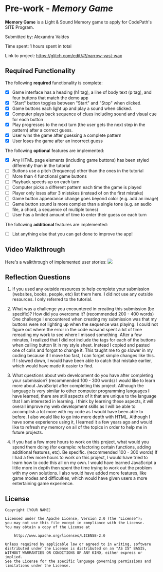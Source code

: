 # Pre-work - _Memory Game_

**Memory Game** is a Light & Sound Memory game to apply for CodePath's SITE Program.

Submitted by: Alexandra Valdes

Time spent: 1 hours spent in total

Link to project: https://glitch.com/edit/#!/narrow-vast-wax

## Required Functionality

The following **required** functionality is complete:

- [x] Game interface has a heading (h1 tag), a line of body text (p tag), and four buttons that match the demo app
- [x] "Start" button toggles between "Start" and "Stop" when clicked.
- [x] Game buttons each light up and play a sound when clicked.
- [x] Computer plays back sequence of clues including sound and visual cue for each button
- [x] Play progresses to the next turn (the user gets the next step in the pattern) after a correct guess.
- [x] User wins the game after guessing a complete pattern
- [x] User loses the game after an incorrect guess

The following **optional** features are implemented:

- [x] Any HTML page elements (including game buttons) has been styled differently than in the tutorial
- [ ] Buttons use a pitch (frequency) other than the ones in the tutorial
- [ ] More than 4 functional game buttons
- [ ] Playback speeds up on each turn
- [ ] Computer picks a different pattern each time the game is played
- [ ] Player only loses after 3 mistakes (instead of on the first mistake)
- [ ] Game button appearance change goes beyond color (e.g. add an image)
- [ ] Game button sound is more complex than a single tone (e.g. an audio file, a chord, a sequence of multiple tones)
- [ ] User has a limited amount of time to enter their guess on each turn

The following **additional** features are implemented:

- [ ] List anything else that you can get done to improve the app!

## Video Walkthrough

Here's a walkthrough of implemented user stories:
![](your-link-here)

## Reflection Questions

1. If you used any outside resources to help complete your submission (websites, books, people, etc) list them here.
   I did not use any outside resources. I only referred to the tutorial.

2. What was a challenge you encountered in creating this submission (be specific)? How did you overcome it? (recommended 200 - 400 words)
   One challenge I encountered when creating my submission was that my buttons were not lighting up when the sequence was playing.
   I could not figure out where the error in the code wasand spent a lot of time rereading my work to see where I missed something. After a few minutes,
   I realized that I did not include the tags for each of the buttons when calling button lit in my style sheet. Instead I copied and pasted one of calls
   and forgot to change it. This taught me to go slower in my coding because if I move too fast, I can forget simple changes like this. If I slowed down,
   I would have been able to catch that mistake earlier, which would have made it easier to find.

3. What questions about web development do you have after completing your submission? (recommended 100 - 300 words)
   I would like to learn more about JavaScript after completing this project. Although the language is very similar to other computer programming
   languages I have learned, there are still aspects of it that are unique to the language that I am interested in learning. I think by learning these aspects,
   it will overall improve my web development skills as I will be able to accomplish a lot more with my code as I would have been able to before. I also would like to
   go into more depth with HTML. Although I have some experience using it, I learned it a few years ago and would like to refresh my memory on all of the topics
   in order to help me in future projects.

4. If you had a few more hours to work on this project, what would you spend them doing (for example: refactoring certain functions, adding additional features, etc). Be specific. (recommended 100 - 300 words)
   If I had a few more hours to work on this project, I would have tried to learn how to code this all on my own. I would have learned JavaScript a little more in depth
   then spent the time trying to work out the problem with my own solutions. I also would have added more features, like game modes and difficulties, which
   would have given users a more entertaining game experience.

## License

    Copyright [YOUR NAME]

    Licensed under the Apache License, Version 2.0 (the "License");
    you may not use this file except in compliance with the License.
    You may obtain a copy of the License at

        http://www.apache.org/licenses/LICENSE-2.0

    Unless required by applicable law or agreed to in writing, software
    distributed under the License is distributed on an "AS IS" BASIS,
    WITHOUT WARRANTIES OR CONDITIONS OF ANY KIND, either express or implied.
    See the License for the specific language governing permissions and
    limitations under the License.
